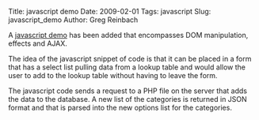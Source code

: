 Title: javascript demo
Date: 2009-02-01
Tags: javascript
Slug: javascript_demo
Author: Greg Reinbach

A <a href="http://www.reinbach.com/portfolio/javascript/">javascript demo</a> has been added that encompasses DOM manipulation, effects and AJAX.

The idea of the javascript snippet of code is that it can be placed in a form that has a select list pulling data from a lookup table and would allow the user to add to the lookup table without having to leave the form.

The javascript code sends a request to a PHP file on the server that adds the data to the database. A new list of the categories is returned in JSON format and that is parsed into the new options list for the categories.
